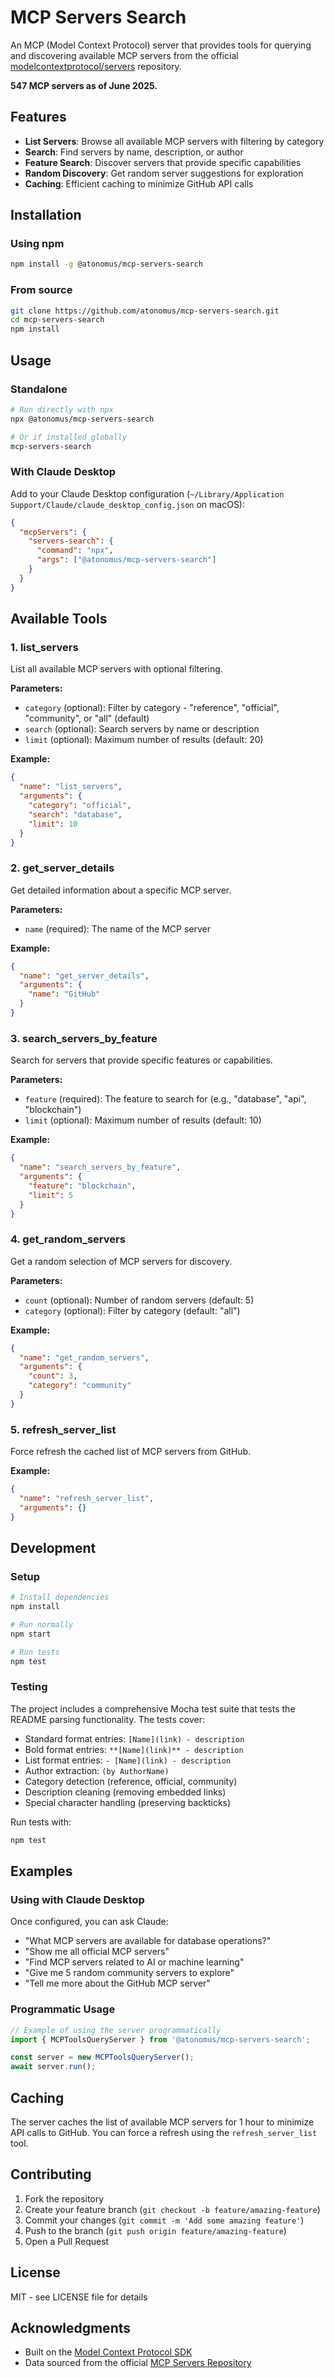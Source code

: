 # MCP Servers Search

An MCP (Model Context Protocol) server that provides tools for querying and discovering available MCP servers from the official [modelcontextprotocol/servers](https://github.com/modelcontextprotocol/servers) repository.

**547 MCP servers as of June 2025.**

## Features

- **List Servers**: Browse all available MCP servers with filtering by category
- **Search**: Find servers by name, description, or author
- **Feature Search**: Discover servers that provide specific capabilities
- **Random Discovery**: Get random server suggestions for exploration
- **Caching**: Efficient caching to minimize GitHub API calls

## Installation

### Using npm
```bash
npm install -g @atonomus/mcp-servers-search
```

### From source
```bash
git clone https://github.com/atonomus/mcp-servers-search.git
cd mcp-servers-search
npm install
```

## Usage

### Standalone
```bash
# Run directly with npx
npx @atonomus/mcp-servers-search

# Or if installed globally
mcp-servers-search
```

### With Claude Desktop

Add to your Claude Desktop configuration (`~/Library/Application Support/Claude/claude_desktop_config.json` on macOS):

```json
{
  "mcpServers": {
    "servers-search": {
      "command": "npx",
      "args": ["@atonomus/mcp-servers-search"]
    }
  }
}
```

## Available Tools

### 1. list_servers
List all available MCP servers with optional filtering.

**Parameters:**
- `category` (optional): Filter by category - "reference", "official", "community", or "all" (default)
- `search` (optional): Search servers by name or description
- `limit` (optional): Maximum number of results (default: 20)

**Example:**
```json
{
  "name": "list_servers",
  "arguments": {
    "category": "official",
    "search": "database",
    "limit": 10
  }
}
```

### 2. get_server_details
Get detailed information about a specific MCP server.

**Parameters:**
- `name` (required): The name of the MCP server

**Example:**
```json
{
  "name": "get_server_details",
  "arguments": {
    "name": "GitHub"
  }
}
```

### 3. search_servers_by_feature
Search for servers that provide specific features or capabilities.

**Parameters:**
- `feature` (required): The feature to search for (e.g., "database", "api", "blockchain")
- `limit` (optional): Maximum number of results (default: 10)

**Example:**
```json
{
  "name": "search_servers_by_feature",
  "arguments": {
    "feature": "blockchain",
    "limit": 5
  }
}
```

### 4. get_random_servers
Get a random selection of MCP servers for discovery.

**Parameters:**
- `count` (optional): Number of random servers (default: 5)
- `category` (optional): Filter by category (default: "all")

**Example:**
```json
{
  "name": "get_random_servers",
  "arguments": {
    "count": 3,
    "category": "community"
  }
}
```

### 5. refresh_server_list
Force refresh the cached list of MCP servers from GitHub.

**Example:**
```json
{
  "name": "refresh_server_list",
  "arguments": {}
}
```

## Development

### Setup
```bash
# Install dependencies
npm install

# Run normally
npm start

# Run tests
npm test
```

### Testing

The project includes a comprehensive Mocha test suite that tests the README parsing functionality. The tests cover:

- Standard format entries: `[Name](link) - description`
- Bold format entries: `**[Name](link)** - description`
- List format entries: `- [Name](link) - description`
- Author extraction: `(by AuthorName)`
- Category detection (reference, official, community)
- Description cleaning (removing embedded links)
- Special character handling (preserving backticks)

Run tests with:
```bash
npm test
```

## Examples

### Using with Claude Desktop

Once configured, you can ask Claude:

- "What MCP servers are available for database operations?"
- "Show me all official MCP servers"
- "Find MCP servers related to AI or machine learning"
- "Give me 5 random community servers to explore"
- "Tell me more about the GitHub MCP server"

### Programmatic Usage

```javascript
// Example of using the server programmatically
import { MCPToolsQueryServer } from '@atonomus/mcp-servers-search';

const server = new MCPToolsQueryServer();
await server.run();
```

## Caching

The server caches the list of available MCP servers for 1 hour to minimize API calls to GitHub. You can force a refresh using the `refresh_server_list` tool.

## Contributing

1. Fork the repository
2. Create your feature branch (`git checkout -b feature/amazing-feature`)
3. Commit your changes (`git commit -m 'Add some amazing feature'`)
4. Push to the branch (`git push origin feature/amazing-feature`)
5. Open a Pull Request

## License

MIT - see LICENSE file for details

## Acknowledgments

- Built on the [Model Context Protocol SDK](https://github.com/modelcontextprotocol/typescript-sdk)
- Data sourced from the official [MCP Servers Repository](https://github.com/modelcontextprotocol/servers)
